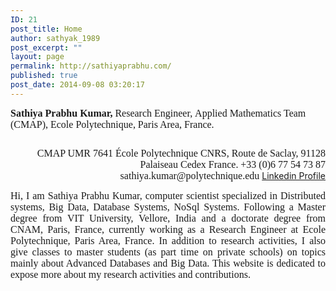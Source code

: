 ```yaml
---
ID: 21
post_title: Home
author: sathyak_1989
post_excerpt: ""
layout: page
permalink: http://sathiyaprabhu.com/
published: true
post_date: 2014-09-08 03:20:17
---
```

<span style="font-size: 12pt; font-family: georgia, palatino;"><strong>Sathiya Prabhu Kumar,</strong></span>
<span style="font-family: georgia, palatino; font-size: 12pt;"> Research Engineer,</span>
<span style="font-family: georgia, palatino; font-size: 12pt;">Applied Mathematics Team (CMAP),</span>
<span style="font-family: georgia, palatino; font-size: 12pt;">Ecole Polytechnique,</span>
<span style="font-family: georgia, palatino; font-size: 12pt;"> Paris Area, France.</span>
<div class="page" title="Page 1">
<div class="layoutArea">
<div class="column">
<p style="text-align: right;"><span style="font-family: georgia, palatino; font-size: 12pt;">CMAP UMR 7641 École Polytechnique CNRS,</span>
<span style="font-family: georgia, palatino; font-size: 12pt;">Route de Saclay, 91128 Palaiseau Cedex France.</span>
<span style="font-family: georgia, palatino; font-size: 12pt;">+33 (0)6 77 54 73 87</span>
<span style="font-family: georgia, palatino; font-size: 12pt;">sathiya.kumar@polytechnique.edu</span>
<a title="linkedin profile" href="https://www.linkedin.com/in/sathiyapk">Linkedin Profile</a></p>
<p style="text-align: justify;"><span style="font-size: 12pt; font-family: georgia, palatino;">Hi, I am Sathiya Prabhu Kumar, computer scientist specialized in Distributed systems, Big Data, Database Systems, NoSql Systems. Following a Master degree from VIT University, Vellore, India and a doctorate degree from CNAM, Paris, France, currently working as a Research Engineer at Ecole Polytechnique, Paris Area, France. In addition to research activities, I also give classes to master students (as part time on private schools) on topics mainly about Advanced Databases and Big Data. This website is dedicated to expose more about my research activities and contributions. </span></p>

</div>
</div>
</div>